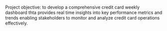Project objective:
to develop a comprehensive credit card weekly dashboard thta provides real time insights into key performance
metrics and trends enabling stakeholders to monitor and analyze credit card operations effectively.



